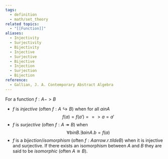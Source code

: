 ```yaml
---
tags:
  - definition
  - math/set_theory
related topics:
  - "[[Function]]"
aliases:
  - Injectivity
  - Surjectivity
  - Bijectivity
  - Injective
  - Surjective
  - Bijective
  - Injection
  - Surjection
  - Bijection
reference:
  - Gallian, J. A. Contemporary Abstract Algebra
---
```

For a function $f:A -> B$
- $f$ is _injective_ (often $f: A\hookrightarrow B$) when for all $a in A$$$
	f(a) = f(a') ==> a=a'
$$
- $f$ is _surjective_ (often $f: A\twoheadrightarrow B$) when$$
	\forall b in B. \exists a in A.b=f(a)
$$
- $f$ is a _bijection_/_isomorphism_ (often $f: A arrow.r.tilde B$) when it is injective and surjective. If there exists an isomorphism between $A$ and $B$ they are said to be _isomorphic_ (often $A\cong B$).

